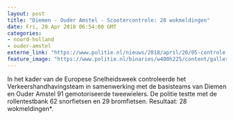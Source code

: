 ```yaml
---
layout: post
title: "Diemen - Ouder Amstel - Scootercontrole: 28 wokmeldingen"
date: Fri, 20 Apr 2018 06:54:00 GMT
categories: 
- noord-holland 
- ouder-amstel 
externe_link: "https://www.politie.nl/nieuws/2018/april/20/05-controle-tweewielers.html"
feature_image: "https://www.politie.nl/binaries/w400h225/content/gallery/politie/nieuws/2016/april/05-am/scootercontrole.jpg"
---
```


In het kader van de Europese Snelheidsweek controleerde het Verkeershandhavingsteam in samenwerking met de basisteams van Diemen en Ouder Amstel 91 gemotoriseerde tweewielers. De politie testte met de rollentestbank 62 snorfietsen en 29 bromfietsen. Resultaat: 28 wokmeldingen*.
